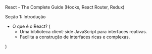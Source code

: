  React - The Complete Guide (Hooks, React Router, Redux)

Seção 1: Introdução
- O que é o React? (
    * Uma biblioteca client-side JavaScript para interfaces reativas.
    * Facilita a construção de interfaces ricas e complexas.
    
)

